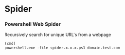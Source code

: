 # Spider
### Powershell Web Spider
Recursively search for unique URL's from a webpage
```
(cmd)
powershell.exe -file spider.x.x.x.ps1 domain.test.com
```
